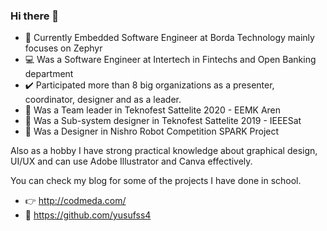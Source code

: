 ### Hi there 👋

- 🔌 Currently Embedded Software Engineer at Borda Technology mainly focuses on Zephyr
- 💻 Was a Software Engineer at Intertech in Fintechs and Open Banking department
- ✔️ Participated more than 8 big organizations as a presenter, coordinator, designer and as a leader.
- 🚀 Was a Team leader in Teknofest Sattelite 2020 - EEMK Aren
- 🚀 Was a Sub-system designer in Teknofest Sattelite 2019 - IEEESat
- 🔧 Was a Designer in Nishro Robot Competition SPARK Project

Also as a hobby I have strong practical knowledge about graphical design, UI/UX and can use Adobe Illustrator and Canva effectively.

You can check my blog for some of the projects I have done in school.
- 👉 http://codmeda.com/
- 💾 https://github.com/yusufss4
